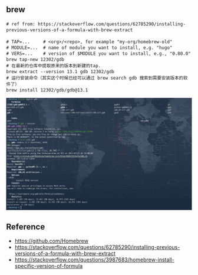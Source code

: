 ## brew
```shell
# ref from: https://stackoverflow.com/questions/62785290/installing-previous-versions-of-a-formula-with-brew-extract

# TAP=...     # <org>/<repo>, for example "my-org/homebrew-old"
# MODULE=...  # name of module you want to install, e.g. "hugo"
# VERS=...    # version of $MODULE you want to install, e.g., "0.80.0"
brew tap-new 12302/gdb
# 在最新的仓库中提取原来的版本到新建的tap.
brew extract --version 13.1 gdb 12302/gdb
# 运行安装命令（其实这个时候已经可以通过 brew search gdb 搜索到需要安装版本的软件了）
brew install 12302/gdb/gdb@13.1
```
![](../../../../.images/devops/os/mac/brew-search-01.png)

## Reference
* https://github.com/Homebrew
* https://stackoverflow.com/questions/62785290/installing-previous-versions-of-a-formula-with-brew-extract
* https://stackoverflow.com/questions/3987683/homebrew-install-specific-version-of-formula